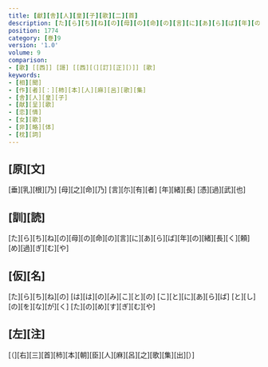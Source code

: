 ```yaml
---
title: [獻][舎][人][皇][子][歌][二][首]
description: [た][ら][ち][ね][の][母][の][命][の][言][に][あ][ら][ば][年][の][緒][長][く][頼][め][過][ぎ][む][や]
position: 1774
category: [巻]9
version: '1.0'
volume: 9
comparison:
- [歌] [[西]] [謌] [[西][（][訂][正][）]] [歌]
keywords:
- [相][聞]
- [作][者][：][柿][本][人][麻][呂][歌][集]
- [舎][人][皇][子]
- [献][呈][歌]
- [恋][情]
- [女][歌]
- [非][略][体]
- [枕][詞]
---
```


## [原][文]

[垂][乳][根][乃] [母][之][命][乃] [言][尓][有][者] [年][緒][長] [憑][過][武][也]

## [訓][読]

[た][ら][ち][ね][の][母][の][命][の][言][に][あ][ら][ば][年][の][緒][長][く][頼][め][過][ぎ][む][や]

## [仮][名]

[た][ら][ち][ね][の] [は][は][の][み][こ][と][の] [こ][と][に][あ][ら][ば] [と][し][の][を][な][が][く] [た][の][め][す][ぎ][む][や]

## [左][注]

[（][右][三][首][柿][本][朝][臣][人][麻][呂][之][歌][集][出][）]
